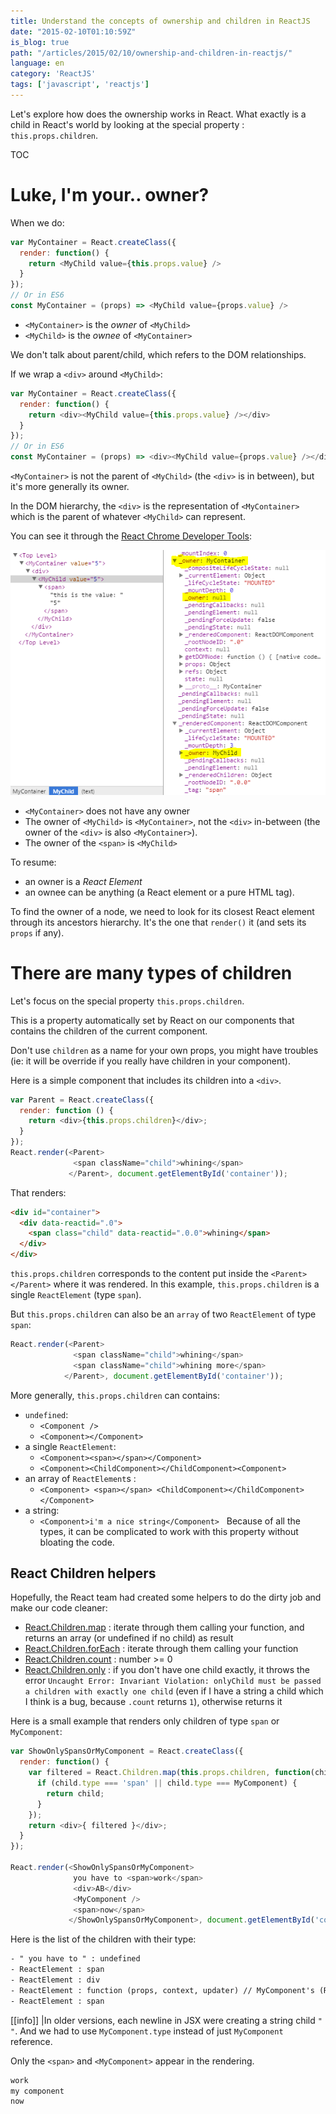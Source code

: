 ```yaml
---
title: Understand the concepts of ownership and children in ReactJS
date: "2015-02-10T01:10:59Z"
is_blog: true
path: "/articles/2015/02/10/ownership-and-children-in-reactjs/"
language: en
category: 'ReactJS'
tags: ['javascript', 'reactjs']
---
```


Let's explore how does the ownership works in React.
What exactly is a child in React's world by looking at the special property : `this.props.children`. 

TOC

# Luke, I'm your.. owner?

When we do:

```js
var MyContainer = React.createClass({
  render: function() {
    return <MyChild value={this.props.value} />
  }
});
// Or in ES6
const MyContainer = (props) => <MyChild value={props.value} />
```

- `<MyContainer>` is the *owner* of `<MyChild>`
- `<MyChild>` is the *ownee* of `<MyContainer>`

We don't talk about parent/child, which refers to the DOM relationships.

If we wrap a `<div>` around `<MyChild>`:

```js
var MyContainer = React.createClass({
  render: function() {
    return <div><MyChild value={this.props.value} /></div>
  }
});
// Or in ES6
const MyContainer = (props) => <div><MyChild value={props.value} /></div>
```

`<MyContainer>` is not the parent of `<MyChild>` (the `<div>` is in between), but it's more generally its owner.

In the DOM hierarchy, the `<div>` is the representation of `<MyContainer>` which is the parent of whatever `<MyChild>` can represent.

You can see it through the [React Chrome Developer Tools](http://facebook.github.io/react/blog/2014/01/02/react-chrome-developer-tools.html):

![devtools](img_54d9434073e95.png)

- `<MyContainer>` does not have any owner
- The owner of `<MyChild>` is `<MyContainer>`, not the `<div>` in-between (the owner of the `<div>` is also `<MyContainer>`).
- The owner of the `<span>` is `<MyChild>`

To resume:
- an owner is a *React Element*
- an ownee can be anything (a React element or a pure HTML tag).

To find the owner of a node, we need to look for its closest React element through its ancestors hierarchy.
It's the one that `render()` it (and sets its `props` if any). 

# There are many types of children

Let's focus on the special property `this.props.children`.

This is a property automatically set by React on our components that contains the children of the current component.

Don't use `children` as a name for your own props, you might have troubles (ie: it will be override if you really have children in your component).

Here is a simple component that includes its children into a `<div>`.

```js
var Parent = React.createClass({
  render: function () {
    return <div>{this.props.children}</div>;
  }
});
React.render(<Parent>
              <span className="child">whining</span>
             </Parent>, document.getElementById('container'));
```

That renders:
```html
<div id="container">
  <div data-reactid=".0">
    <span class="child" data-reactid=".0.0">whining</span>
  </div>
</div>
```

`this.props.children` corresponds to the content put inside the `<Parent></Parent>` where it was rendered.
In this example, `this.props.children` is a single `ReactElement` (type `span`).

But `this.props.children` can also be an `array` of two `ReactElement` of type `span`:

```js
React.render(<Parent>
              <span className="child">whining</span>
              <span className="child">whining more</span>
            </Parent>, document.getElementById('container'));
```

More generally, `this.props.children` can contains: 

- `undefined`:
  - `<Component />`
  - `<Component></Component>`
- a single `ReactElement`: 
  - `<Component><span></span></Component>`
  - `<Component><ChildComponent></ChildComponent><Component>`
- an array of `ReactElement`s :
  - `<Component> <span></span> <ChildComponent></ChildComponent> </Component>`
- a string:
  - `<Component>i'm a nice string</Component>`
 
Because of all the types, it can be complicated to work with this property without bloating the code.

## React Children helpers

Hopefully, the React team had created some helpers to do the dirty job and make our code cleaner: 

- [React.Children.map](https://facebook.github.io/react/docs/react-api.html#react.children.map) : iterate through them calling your function, and returns an array (or undefined if no child) as result
- [React.Children.forEach](http://facebook.github.io/react/docs/react-api.html#react.children.foreach) : iterate through them calling your function
- [React.Children.count](http://facebook.github.io/react/docs/react-api.html#react.children.count) : number >= 0
- [React.Children.only](http://facebook.github.io/react/docs/react-api.html#react.children.only) : if you don't have one child exactly, it throws the error `Uncaught Error: Invariant Violation: onlyChild must be passed a children with exactly one child` (even if I have a string a child which I think is a bug, because `.count` returns `1`), otherwise returns it

Here is a small example that renders only children of type `span` or `MyComponent`:
```js
var ShowOnlySpansOrMyComponent = React.createClass({
  render: function() {
    var filtered = React.Children.map(this.props.children, function(child) {
      if (child.type === 'span' || child.type === MyComponent) {
        return child;
      }
    });
    return <div>{ filtered }</div>;
  }
});

React.render(<ShowOnlySpansOrMyComponent>
              you have to <span>work</span>
              <div>AB</div>
              <MyComponent />
              <span>now</span>
             </ShowOnlySpansOrMyComponent>, document.getElementById('container'));
```

Here is the list of the children with their type:

```xml
- " you have to " : undefined
- ReactElement : span
- ReactElement : div
- ReactElement : function (props, context, updater) // MyComponent's (ReactClassComponent's) function
- ReactElement : span
```

[[info]]
|In older versions, each newline in JSX were creating a string child `" "`. And we had to use `MyComponent.type` instead of just `MyComponent` reference.

Only the `<span>` and `<MyComponent>` appear in the rendering.
```xml
work
my component
now
```

